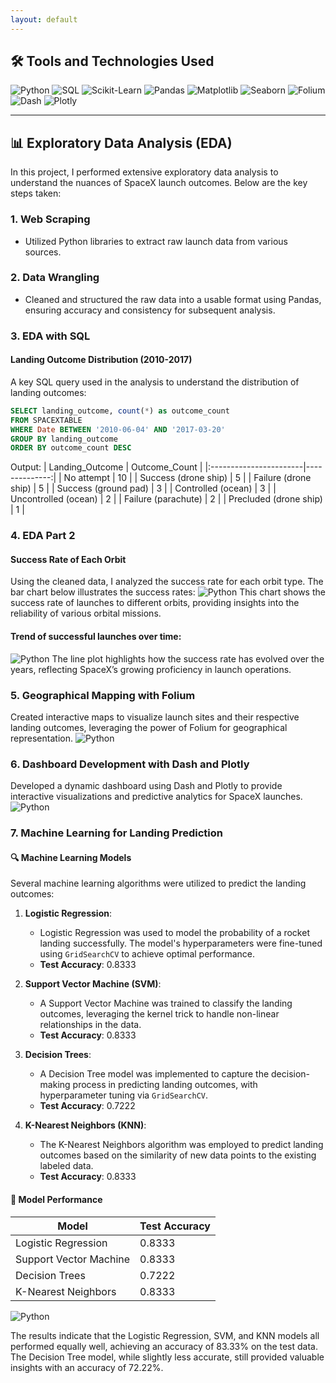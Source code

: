 ```yaml
---
layout: default
---
```

## 🛠️ Tools and Technologies Used

![Python](https://img.shields.io/badge/Python-%2314354C.svg?style=for-the-badge&logo=python&logoColor=white)
![SQL](https://img.shields.io/badge/SQL-%234169E1.svg?style=for-the-badge&logo=sqlite&logoColor=white)
![Scikit-Learn](https://img.shields.io/badge/Scikit--Learn-%23F7931E.svg?style=for-the-badge&logo=scikit-learn&logoColor=white)
![Pandas](https://img.shields.io/badge/Pandas-%23150458.svg?style=for-the-badge&logo=pandas&logoColor=white)
![Matplotlib](https://img.shields.io/badge/Matplotlib-%23ffffff.svg?style=for-the-badge&logo=Matplotlib&logoColor=black)
![Seaborn](https://img.shields.io/badge/Seaborn-%23001a72.svg?style=for-the-badge&logo=seaborn&logoColor=white)
![Folium](https://img.shields.io/badge/Folium-%23228B22.svg?style=for-the-badge&logo=folium&logoColor=white)
![Dash](https://img.shields.io/badge/Dash-%23004F7C.svg?style=for-the-badge&logo=plotly&logoColor=white)
![Plotly](https://img.shields.io/badge/Plotly-%233F4F75.svg?style=for-the-badge&logo=plotly&logoColor=white)

* * *

## 📊 Exploratory Data Analysis (EDA)

In this project, I performed extensive exploratory data analysis to understand the nuances of SpaceX launch outcomes. Below are the key steps taken:

### 1. **Web Scraping**

- Utilized Python libraries to extract raw launch data from various sources.

### 2. **Data Wrangling**

- Cleaned and structured the raw data into a usable format using Pandas, ensuring accuracy and consistency for subsequent analysis.

### 3. **EDA with SQL**

#### Landing Outcome Distribution (2010-2017)
A key SQL query used in the analysis to understand the distribution of landing outcomes:

```sql
SELECT landing_outcome, count(*) as outcome_count
FROM SPACEXTABLE
WHERE Date BETWEEN '2010-06-04' AND '2017-03-20'
GROUP BY landing_outcome
ORDER BY outcome_count DESC
```
Output:
| Landing_Outcome        | Outcome_Count |
|:-----------------------|--------------:|
| No attempt             | 10            |
| Success (drone ship)   | 5             |
| Failure (drone ship)   | 5             |
| Success (ground pad)   | 3             |
| Controlled (ocean)     | 3             |
| Uncontrolled (ocean)   | 2             |
| Failure (parachute)    | 2             |
| Precluded (drone ship) | 1             |


### 4. EDA Part 2
#### Success Rate of Each Orbit
Using the cleaned data, I analyzed the success rate for each orbit type. The bar chart below illustrates the success rates:
![Python](assets/spacex1.png)
This chart shows the success rate of launches to different orbits, providing insights into the reliability of various orbital missions.

#### Trend of successful launches over time:
![Python](assets/spacex2.png)
The line plot highlights how the success rate has evolved over the years, reflecting SpaceX’s growing proficiency in launch operations.

### 5. Geographical Mapping with Folium
Created interactive maps to visualize launch sites and their respective landing outcomes, leveraging the power of Folium for geographical representation.
![Python](assets/spacex3.png)
### 6. Dashboard Development with Dash and Plotly
Developed a dynamic dashboard using Dash and Plotly to provide interactive visualizations and predictive analytics for SpaceX launches.
![Python](assets/spacex.gif)
### 7. Machine Learning for Landing Prediction

#### 🔍 Machine Learning Models

Several machine learning algorithms were utilized to predict the landing outcomes:

1. **Logistic Regression**:
   - Logistic Regression was used to model the probability of a rocket landing successfully. The model's hyperparameters were fine-tuned using `GridSearchCV` to achieve optimal performance.
   - **Test Accuracy**: 0.8333

2. **Support Vector Machine (SVM)**:
   - A Support Vector Machine was trained to classify the landing outcomes, leveraging the kernel trick to handle non-linear relationships in the data.
   - **Test Accuracy**: 0.8333

3. **Decision Trees**:
   - A Decision Tree model was implemented to capture the decision-making process in predicting landing outcomes, with hyperparameter tuning via `GridSearchCV`.
   - **Test Accuracy**: 0.7222

4. **K-Nearest Neighbors (KNN)**:
   - The K-Nearest Neighbors algorithm was employed to predict landing outcomes based on the similarity of new data points to the existing labeled data.
   - **Test Accuracy**: 0.8333

#### 🧠 Model Performance
| Model | Test Accuracy |
|-------|---------------|
| Logistic Regression | 0.8333 |
| Support Vector Machine | 0.8333 |
| Decision Trees | 0.7222 |
| K-Nearest Neighbors | 0.8333 | 

![Python](assets/spacex4.png)

The results indicate that the Logistic Regression, SVM, and KNN models all performed equally well, achieving an accuracy of 83.33% on the test data. The Decision Tree model, while slightly less accurate, still provided valuable insights with an accuracy of 72.22%.
